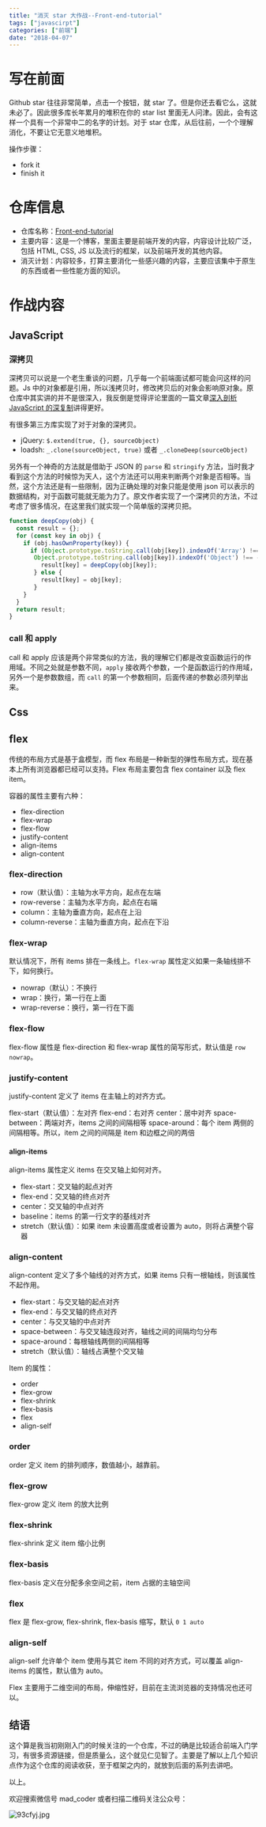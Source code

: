 ```yaml
---
title: "消灭 star 大作战--Front-end-tutorial"
tags: ["javascirpt"]
categories: ["前端"]
date: "2018-04-07"
---
```


# 写在前面

Github star 往往非常简单，点击一个按钮，就 star 了。但是你还去看它么，这就未必了。因此很多库长年累月的堆积在你的 star list 里面无人问津。因此，会有这样一个具有一个非常中二的名字的计划。对于 star 仓库，从后往前，一个个理解消化，不要让它无意义地堆积。

操作步骤：

* fork it
* finish it

# 仓库信息

* 仓库名称：[Front-end-tutorial](https://github.com/neal1991/Front-end-tutorial)
* 主要内容：这是一个博客，里面主要是前端开发的内容，内容设计比较广泛，包括 HTML, CSS, JS 以及流行的框架，以及前端开发的其他内容。
* 消灭计划：内容较多，打算主要消化一些感兴趣的内容，主要应该集中于原生的东西或者一些性能方面的知识。

# 作战内容

## JavaScript

### 深拷贝

深拷贝可以说是一个老生重谈的问题，几乎每一个前端面试都可能会问这样的问题。Js 中的对象都是引用，所以浅拷贝时，修改拷贝后的对象会影响原对象。原仓库中其实讲的并不是很深入，我反倒是觉得评论里面的一篇文章[深入剖析 JavaScript 的深复制](http://jerryzou.com/posts/dive-into-deep-clone-in-javascript/)讲得更好。

有很多第三方库实现了对于对象的深拷贝。

* jQuery: `$.extend(true, {}, sourceObject)`
* loadsh: `_.clone(sourceObject, true)` 或者 `_.cloneDeep(sourceObject)`

另外有一个神奇的方法就是借助于 JSON 的 `parse` 和 `stringify` 方法，当时我才看到这个方法的时候惊为天人，这个方法还可以用来判断两个对象是否相等。当然，这个方法还是有一些限制，因为正确处理的对象只能是使用 json 可以表示的数据结构，对于函数可能就无能为力了。原文作者实现了一个深拷贝的方法，不过考虑了很多情况，在这里我们就实现一个简单版的深拷贝把。

```javascript
function deepCopy(obj) {
  const result = {};
  for (const key in obj) {
    if (obj.hasOwnProperty(key)) {
      if (Object.prototype.toString.call(obj[key]).indexOf('Array') !== -1 ||
       Object.prototype.toString.call(obj[key]).indexOf('Object') !== -1) {
         result[key] = deepCopy(obj[key]);
       } else {
         result[key] = obj[key];
       }
    }
  }
  return result;
}
```

### call 和 apply

call 和 apply 应该是两个非常类似的方法，我的理解它们都是改变函数运行的作用域。不同之处就是参数不同，`apply` 接收两个参数，一个是函数运行的作用域，另外一个是参数数组，而 `call` 的第一个参数相同，后面传递的参数必须列举出来。

## Css

## flex

传统的布局方式是基于盒模型，而 flex 布局是一种新型的弹性布局方式，现在基本上所有浏览器都已经可以支持。Flex 布局主要包含 flex container 以及 flex item。

容器的属性主要有六种：

* flex-direction
* flex-wrap
* flex-flow
* justify-content
* align-items
* align-content

### flex-direction

* row（默认值）：主轴为水平方向，起点在左端
* row-reverse：主轴为水平方向，起点在右端
* column：主轴为垂直方向，起点在上沿
* column-reverse：主轴为垂直方向，起点在下沿

### flex-wrap

默认情况下，所有 items 排在一条线上。`flex-wrap` 属性定义如果一条轴线排不下，如何换行。

* nowrap（默认）：不换行
* wrap：换行，第一行在上面
* wrap-reverse：换行，第一行在下面

### flex-flow

flex-flow 属性是 flex-direction 和 flex-wrap 属性的简写形式，默认值是 `row nowrap`。

### justify-content

justify-content 定义了 items 在主轴上的对齐方式。

flex-start（默认值）：左对齐
flex-end：右对齐
center：居中对齐
space-between：两端对齐，items 之间的间隔相等
space-around：每个 item 两侧的间隔相等。所以，item 之间的间隔是 item 和边框之间的两倍

#### align-items

align-items 属性定义 items 在交叉轴上如何对齐。

* flex-start：交叉轴的起点对齐
* flex-end：交叉轴的终点对齐
* center：交叉轴的中点对齐
* baseline：items 的第一行文字的基线对齐
* stretch（默认值）：如果 item 未设置高度或者设置为 auto，则将占满整个容器

### align-content

align-content 定义了多个轴线的对齐方式，如果 items 只有一根轴线，则该属性不起作用。

* flex-start：与交叉轴的起点对齐
* flex-end：与交叉轴的终点对齐
* center：与交叉轴的中点对齐
* space-between：与交叉轴连段对齐，轴线之间的间隔均匀分布
* space-around：每根轴线两侧的间隔相等
* stretch（默认值）：轴线占满整个交叉轴

Item 的属性：

* order
* flex-grow
* flex-shrink
* flex-basis
* flex
* align-self

### order

order 定义 item 的排列顺序，数值越小，越靠前。

### flex-grow

flex-grow 定义 item 的放大比例

### flex-shrink

flex-shrink 定义 item 缩小比例

### flex-basis 

flex-basis 定义在分配多余空间之前，item 占据的主轴空间

### flex

flex 是 flex-grow, flex-shrink, flex-basis 缩写，默认 `0 1 auto`

### align-self

align-self 允许单个 item 使用与其它 item 不同的对齐方式，可以覆盖 align-items 的属性，默认值为 auto。

Flex 主要用于二维空间的布局，伸缩性好，目前在主流浏览器的支持情况也还可以。

## 结语

这个算是我当初刚刚入门的时候关注的一个仓库，不过的确是比较适合前端入门学习，有很多资源链接，但是质量么，这个就见仁见智了。主要是了解以上几个知识点作为这个仓库的阅读收获，至于框架之内的，就放到后面的系列去讲吧。

以上。

欢迎搜索微信号 mad_coder 或者扫描二维码关注公众号：

![93cfyj.jpg](https://user-gold-cdn.xitu.io/2018/2/10/1617eae1b59c001c?w=258&h=258&f=jpeg&s=27683)






